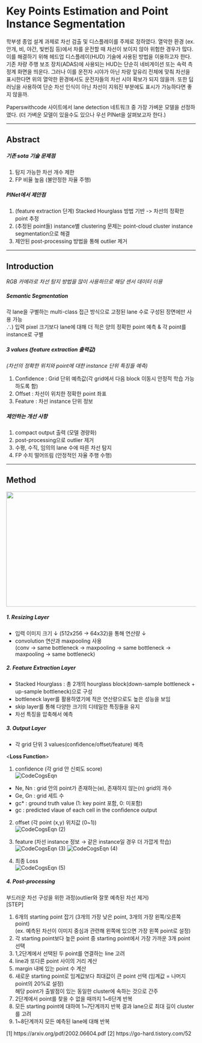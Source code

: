 # Key Points Estimation and Point Instance Segmentation

학부생 종업 설계 과제로 차선 검출 및 디스플레이를 주제로 정하였다. 열악한 환경 (ex.안개, 비, 야간, 빛번짐 등)에서 차를 운전할 때 차선이 보이지 않아 위험한 경우가 많다.
이를 해결하기 위해 헤드업 디스플레이(HUD) 기술에 사용된 방법을 이용하고자 한다.  
기존 차량 주행 보조 장치(ADAS)에 사용되는 HUD는 단순히 네비게이션 또는 속력 측정계 화면을 띄운다. 그러나 이를 운전자 시야가 아닌 차량 앞유리 전체에 맞춰 차선을 표시한다면 위의 열악한 환경에서도 
운전자들의 차선 시야 확보가 되지 않을까. 또한 딥러닝을 사용하여 단순 차선 인식이 아닌 차선이 지워진 부분에도 표시가 가능하다면 좋지 않을까.  
  
Paperswithcode 사이트에서 lane detection 네트워크 중 가장 가벼운 모델을 선정하였다. (더 가벼운 모델이 있을수도 있으나 우선 PINet을 살펴보고자 한다.)  

---
## Abstract  
##### 기존 sota 기술 문제점  
1. 탐지 가능한 차선 개수 제한
2. FP 비율 높음 (불안정한 자율 주행)
  
##### PINet에서 제안점  
1. (feature extraction 단계) Stacked Hourglass 방법 기반 -> 차선의 정확한 point 추정
2. (추정된 point들) instance별 clustering 문제는 point-cloud cluster instance segmentation으로 해결
3. 제안된 post-processing 방법을 통해 outlier 제거
---
## Introduction  
_RGB 카메라로 차선 탐지 방법을 많이 사용하므로 해당 센서 데이터 이용_  
  
##### Semantic Segmentation
각 lane을 구별하는 multi-class 접근 방식으로 고정된 lane 수로 구성된 장면에만 사용 가능  
∴) 입력 pixel 크기보다 lane에 대해 더 적은 양의 정확한 point 예측 & 각 point를 instance로 구별  

##### 3 values (feature extraction 출력값)  
_(차선의 정확한 위치와 point에 대한 instance 단위 특징들 예측)_  
  1. Confidence : Grid 단위 예측값(각 grid에서 다음 block 이동시 안정적 학습 가능하도록 함)
  2. Offset : 차선이 위치한 정확한 point 좌표
  3. Feature : 차선 instance 단위 정보

##### 제안하는 개선 사항  
  1. compact output 출력 (모델 경량화)
  2. post-processing으로 outlier 제거
  3. 수평, 수직, 임의의 lane 수에 따른 차선 탐지
  4. FP 수치 떨어뜨림 (안정적인 자율 주행 수행)  
---
## Method
<img src="https://img1.daumcdn.net/thumb/R720x0.q80/?scode=mtistory2&fname=http%3A%2F%2Fcfile8.uf.tistory.com%2Fimage%2F99D10E405EE5E17113AD3C" width="600" height="305">

##### 1. Resizing Layer  
- 입력 이미지 크기 ↓ (512x256 → 64x32)을 통해 연산량 ↓
- convolution 연산과 maxpooling 사용  
(conv → same bottleneck → maxpooling → same bottleneck → maxpooling → same bottleneck)  

##### 2. Feature Extraction Layer  
- Stacked Hourglass : 총 2개의 hourglass block(down-sample bottleneck + up-sample bottleneck)으로 구성
- bottleneck layer를 활용하였기에 적은 연산량으로도 높은 성능을 보임
- skip layer를 통해 다양한 크기의 디테일한 특징들을 유지
- 차선 특징을 압축해서 예측  

##### 3. Output Layer  
- 각 grid 단위 3 values(confidence/offset/feature) 예측  

<**Loss Function**>  
1. confidence (각 grid 안 신뢰도 score)  
![CodeCogsEqn](https://user-images.githubusercontent.com/54304718/113986391-2a71b000-9888-11eb-81fb-82457728c0d4.png)
  - Ne, Nn : grid 안의 point가 존재하는(e), 존재하지 않는(n) grid의 개수
  - Ge, Gn : grid 세트 수
  - gc* : ground truth value (1: key point 포함, 0: 미포함)
  - gc : predicted vlaue of each cell in the confidence output  

2. offset (각 point (x,y) 위치값 (0~1))  
![CodeCogsEqn (2)](https://user-images.githubusercontent.com/54304718/113988668-a967e800-988a-11eb-8650-93b1950dedf7.png)

3. feature (차선 instance 정보 → 같은 instance일 경우 더 가깝게 학습)  
![CodeCogsEqn (3)](https://user-images.githubusercontent.com/54304718/113991381-58a5be80-988d-11eb-9d89-fbf458ec0152.png)
![CodeCogsEqn (4)](https://user-images.githubusercontent.com/54304718/113999221-cc979500-9894-11eb-8bb0-37d0f5cbbaac.png)

4. 최종 Loss  
![CodeCogsEqn (5)](https://user-images.githubusercontent.com/54304718/113999622-28fab480-9895-11eb-8967-2d2bbddec5f6.png)

##### 4. Post-processing
부드러운 차선 구성을 위한 과정(outlier와 잘못 예측된 차선 제거)  
[STEP]
  1. 6개의 starting point 잡기 (3개의 가장 낮은 point, 3개의 가장 왼쪽/오른쪽 point)  
  (ex. 예측된 차선이 이미지 중심과 관련해 왼쪽에 있으면 가장 왼쪽 point로 설정)
  2. 각 starting point보다 높은 point 중 starting point에서 가장 가까운 3개 point 선택
  3. 1,2단계에서 선택된 두 point를 연결하는 line 고려
  4. line과 또다른 point 사이의 거리 계산
  5. margin 내에 있는 point 수 계산
  6. 새로운 starting point로 임계값보다 최대값이 큰 point 선택 (임계값 = 나머지 point의 20%로 설정)  
      해당 point가 출발점이 있는 동일한 cluster에 속하는 것으로 간주
  7. 2단계에서 point를 찾을 수 없을 때까지 1~6단계 반복
  8. 모든 starting point에 대하여 1~7단계까지 반복
      결과 lane으로 최대 길이 cluster를 고려
  9. 1~8단계까지 모든 예측된 lane에 대해 반복

<Reference>
  [1] https://arxiv.org/pdf/2002.06604.pdf  
  [2] https://go-hard.tistory.com/52
